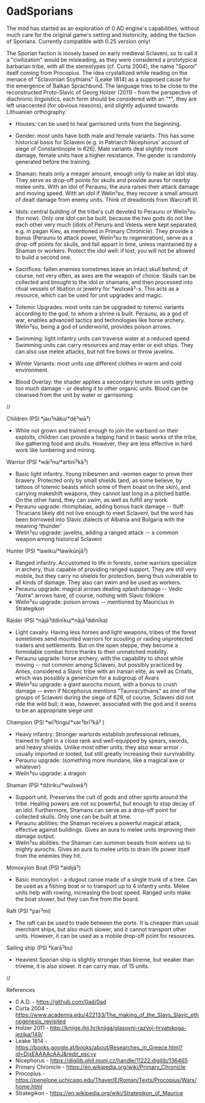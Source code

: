# 0adSporians


The mod has started as an exploration of 0 AD engine's capabilities, without much care for the original game's setting and historicity, adding the faction of Sporians. Currently compatible with 0.25 version only!

The Sporian faction is loosely based on early medieval Sclaveni, so to call it a "civilization" would be misleading, as they were considered a prototypical barbarian tribe, with all the stereotypes (cf. Curta 2004), the name "Sporoi" itself coming from Procopius. The idea crystallized while reading on the menace of "Sclavonian Scythians" (Leake 1814) as a supposed cause for the emergence of Balkan Sprachbund. The language tries to be close to the reconstructed Proto-Slavic of Georg Holzer (2011) - from the perspective of diachronic linguistics, each form should be considered with an "*", they are left unaccented (for obvious reasons), and slightly adjusted towards Lithuanian orthography. 

- Houses: can be used to heal garrisoned units from the beginning.

- Gender: most units have both male and female variants. This has some historical basis for Sclaveni (e.g. in Patriarch Nicephorus' account of siege of Constantinople in 626). Male variants deal slightly more damage, female units have a higher resistance. The gender is randomly generated before the training.

- Shaman: heals only a meager amount, enough only to make an idol stay. They serve as drop-off points for skulls and provide auras for nearby melee units. With an idol of Peraunu, the aura raises their attack damage and moving speed. With an idol if Welinˀsu, they recover a small amount of dealt damage from enemy units. Think of dreadlords from Warcraft III.

- Idols: central building of the tribe's cult devoted to Peraunu or Welinˀsu (for now). Only one idol can be built, because the two gods do not like each other very much (idols of Perunъ and Velesъ were kept separated, e.g. in pagan Kiev, as mentioned in Primary Chronicle). They provide a bonus (Peraunu to attack power, Welinˀsu to regeneration), serve as a drop-off points for skulls, and fall appart in time, unless maintained by a Shaman or workers. Protect the idol well: if lost, you will not be allowed to build a second one.

- Sacrifices: fallen enemies sometimes leave an intact skull behind; of course, not very often, as axes are the weapon of choice. Skulls can be collected and brought to the idol or shamans, and then processed into ritual vessels of libation or jewelry for *wulxwāˀ-s. This acts as a resource, which can be used for unit upgrades and magic.

- Totemic Upgrades: most units can be upgraded to totemic variants according to the god, to whom a shrine is built. Peraunu, as a god of war, enables advanced tactics and technologies like horse archery. Welinˀsu, being a god of underworld, provides poison arrows.

- Swimming: light infantry units can traverse water at a reduced speed. Swimming units can carry resources and may enter or exit ships. They can also use melee attacks, but not fire bows or throw javelins.

- Winter Variants: most units use different clothes in warm and cold environment.

- Blood Overlay: the shader applies a secondary texture on units getting too much damage - or dealing it to other organic units. Blood can be cleansed from the unit by water or garrisoning.

//
 
Children (PSl *jauˀnāku/*dēˀwāˀ)
- While not grown and trained enough to join the warband on their exploits, children can provide a helping hand in basic works of the tribe, like gathering food and skulls. However, they are less effective in hard work like lumbering and mining.

Warrior (PSl *wāiˀnu/*artinīˀkāˀ)
- Basic light infantry. Young tribesmen and -women eager to prove their bravery. Protected only by small shields (and, as some believe, by tattoos of totemic beasts which some of them boast on the skin), and carrying makeshift weapons, they cannot last long in a pitched battle. On the other hand, they can swim, as well as fulfill any work.
- Peraunu upgrade: rhomphaias, adding bonus hack damage
-- fluff: Thracians likely did not live enough to meet Sclaveni, but the word has been borrowed into Slavic dialects of Albania and Bulgaria with the meaning 'thunder'
- Welinˀsu upgrade: javelins, adding a ranged attack
-- a common weapon among historical Sclaveni

Hunter (PSl *lawiku/*lawikūnjāˀ)
- Ranged infantry. Accustomed to life in forests, some warriors specialize in archery, thus capable of providing ranged support. They are still very mobile, but they carry no shields for protection, being thus vulnerable to all kinds of damage. They also can swim and be used as workers.
- Peraunu upgrade: magical arrows dealing splash damage
-- Vedic "Astra" arrows have, of course, nothing with Slavic folklore
- Welinˀsu upgrade: poison arrows
-- mentioned by Mauricius in Strategikon

Raider (PSl *nājāˀddinīku/*nājāˀddinīka)
- Light cavalry. Having less horses and light weapons, tribes of the forest sometimes send mounted warriors for scouting or raiding unprotected traders and settlements. But on the open steppe, they become a formidable combat force thanks to their unmatched mobility.
- Peraunu upgrade: horse archery, with the capability to shoot while moving
-- not common among Sclaveni, but possibly practiced by Antes, considered a Slavic tribe with an Iranian elite, as well as Croats, which was possibly a genericum for a subgroup of Avars
- Welinˀsu upgrade: a giant aurochs mount, with a bonus to crush damage
-- even if Nicephorus mentions "Tauroscythians" as one of the groups of Sclaveni during the siege of 626, of course, Sclaveni did not ride the wild bull; it was, however, associated with the god and it seems to be an appropriate siege unit

Champion (PSl *wīˀtingu/*xarˀbrīˀkāˀ )
- Heavy infantry. Stronger warlords establish professional retinues, trained to fight in a close rank and well-equipped by spears, swords, and heavy shields. Unlike most other units, they also wear armor - usually imported or looted, but still greatly increasing their survivability.
- Peraunu upgrade: (something more mundane, like a magical axe or whatever)
- Welinˀsu upgrade: a dragon

Shaman (PSl *džiriku/*wulxwāˀ)
- Support unit. Preserves the cult of gods and other spirits around the tribe. Healing powers are not so powerful, but enough to stop decay of an idol. Furthermore, Shamans can serve as a drop-off point for collected skulls. Only one can be built at time.
- Peraunu abilities: the Shaman receives a powerful magical attack, effective against buildings. Gives an aura to melee units improving their damage output.
- Welinˀsu abilities: the Shaman can summon beasts from wolves up to mighty aurochs. Gives an aura to melee units to drain life power itself from the enemies they hit.

Monoxylon Boat (PSl *aldijāˀ)
- Basic monoxylon - a dugout canoe made of a single trunk of a tree. Can be used as a fishing boat or to transport up to 4 infantry units. Melee units help with rowing, increasing the boat speed. Ranged units make the boat slower, but they can fire from the board. 

Raft (PSl *parˀmi)
- The raft can be used to trade between the ports. It is cheaper than usual merchant ships, but also much slower, and it cannot transport other units. However, it can be used as a mobile drop-off point for resources.

Sailing ship (PSl *karāˀbu)
- Heaviest Sporian ship is slightly stronger than bireme, but weaker than trireme, it is also slower. It can carry max. of 15 units.

//
 
References
- 0 A.D. - https://github.com/0ad/0ad 
- Curta 2004 - https://www.academia.edu/422133/The_making_of_the_Slavs_Slavic_ethnogenesis_revisited 
- Holzer 2011 - http://knjige.ihjj.hr/knjiga/glasovni-razvoj-hrvatskoga-jezika/149/ 
- Leake 1814 - https://books.google.at/books/about/Researches_in_Greece.html?id=DjxEAAAAcAAJ&redir_esc=y 
- Nicephorus - https://digilib.phil.muni.cz/handle/11222.digilib/136465
- Primary Chronicle - https://en.wikipedia.org/wiki/Primary_Chronicle
- Procopius - https://penelope.uchicago.edu/Thayer/E/Roman/Texts/Procopius/Wars/home.html
- Strategikon - https://en.wikipedia.org/wiki/Strategikon_of_Maurice

